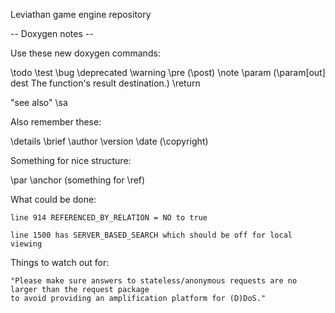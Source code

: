 Leviathan game engine repository




-- Doxygen notes --

Use these new doxygen commands:

\todo
\test
\bug
\deprecated
\warning
\pre
(\post)
\note
\param  (\param[out] dest The function's result destination.)
\return

"see also" \sa

Also remember these:

\details
\brief
\author
\version
\date
(\copyright)

Something for nice structure:

\par
\anchor (something for \ref)


What could be done:

    line 914 REFERENCED_BY_RELATION = NO to true
    
    line 1500 has SERVER_BASED_SEARCH which should be off for local viewing
    
    
Things to watch out for:

    "Please make sure answers to stateless/anonymous requests are no larger than the request package 
    to avoid providing an amplification platform for (D)DoS."
    
    